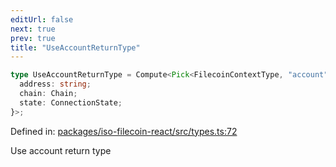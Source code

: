 ```yaml
---
editUrl: false
next: true
prev: true
title: "UseAccountReturnType"
---
```


```ts
type UseAccountReturnType = Compute<Pick<FilecoinContextType, "account" | "adapter" | "network"> & {
  address: string;
  chain: Chain;
  state: ConnectionState;
}>;
```

Defined in: [packages/iso-filecoin-react/src/types.ts:72](https://github.com/hugomrdias/filecoin/blob/main/packages/iso-filecoin-react/src/types.ts#L72)

Use account return type
